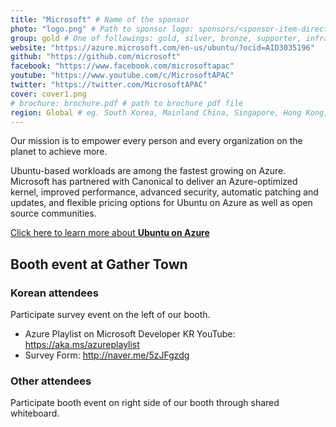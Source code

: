 ```yaml
---
title: "Microsoft" # Name of the sponsor
photo: "logo.png" # Path to sponsor logo: sponsors/<sponsor-item-directory>/logo.png
group: gold # One of followings: gold, silver, bronze, supporter, infra, record, videoi18n, swag, partner
website: "https://azure.microsoft.com/en-us/ubuntu/?ocid=AID3035196"
github: "https://github.com/microsoft"
facebook: "https://www.facebook.com/microsoftapac"
youtube: "https://www.youtube.com/c/MicrosoftAPAC"
twitter: "https://twitter.com/MicrosoftAPAC"
cover: cover1.png
# brochure: brochure.pdf # path to brochure pdf file
region: Global # eg. South Korea, Mainland China, Singapore, Hong Kong, Taiwan ...
---
```

  
Our mission is to empower every person and every organization on the planet to achieve more.

Ubuntu-based workloads are among the fastest growing on Azure. Microsoft has partnered with Canonical to deliver an Azure-optimized kernel, improved performance, advanced security, automatic patching and updates, and flexible pricing options for Ubuntu on Azure as well as open source communities.

[Click here to learn more about **Ubuntu on Azure**](https://azure.microsoft.com/en-us/ubuntu/?ocid=AID3035196)

## Booth event at Gather Town

### Korean attendees

Participate survey event on the left of our booth.

- Azure Playlist on Microsoft Developer KR YouTube: https://aka.ms/azureplaylist
- Survey Form: http://naver.me/5zJFgzdg

### Other attendees

Participate booth event on right side of our booth through shared whiteboard. 
